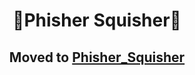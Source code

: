 # <div align="center"> 🚫Phisher Squisher🚫

## <div align="center"> Moved to [Phisher_Squisher](https://github.com/W8TERM3LON/Phisher_Squisher)
